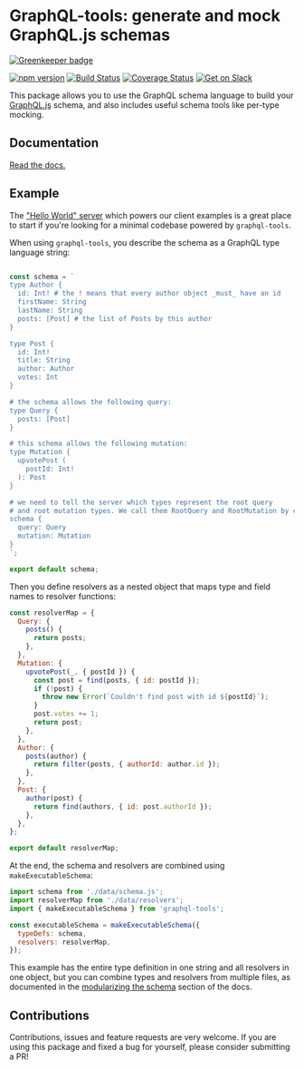 # GraphQL-tools: generate and mock GraphQL.js schemas

[![Greenkeeper badge](https://badges.greenkeeper.io/apollographql/graphql-tools.svg)](https://greenkeeper.io/)

[![npm version](https://badge.fury.io/js/graphql-tools.svg)](https://badge.fury.io/js/graphql-tools)
[![Build Status](https://travis-ci.org/apollographql/graphql-tools.svg?branch=master)](https://travis-ci.org/apollographql/graphql-tools)
[![Coverage Status](https://coveralls.io/repos/github/apollographql/graphql-tools/badge.svg?branch=master)](https://coveralls.io/github/apollographql/graphql-tools?branch=master)
[![Get on Slack](https://img.shields.io/badge/slack-join-orange.svg)](http://www.apollostack.com/#slack)

This package allows you to use the GraphQL schema language to build your [GraphQL.js](https://github.com/graphql/graphql-js) schema, and also includes useful schema tools like per-type mocking.

## Documentation

[Read the docs.](http://dev.apollodata.com/tools/graphql-tools/index.html)

## Example

The ["Hello World" server](https://github.com/apollostack/frontpage-server) which powers our client examples is a great place to start if you're looking for a minimal codebase powered by `graphql-tools`.

When using `graphql-tools`, you describe the schema as a GraphQL type language string:

```js

const schema = `
type Author {
  id: Int! # the ! means that every author object _must_ have an id
  firstName: String
  lastName: String
  posts: [Post] # the list of Posts by this author
}

type Post {
  id: Int!
  title: String
  author: Author
  votes: Int
}

# the schema allows the following query:
type Query {
  posts: [Post]
}

# this schema allows the following mutation:
type Mutation {
  upvotePost (
    postId: Int!
  ): Post
}

# we need to tell the server which types represent the root query
# and root mutation types. We call them RootQuery and RootMutation by convention.
schema {
  query: Query
  mutation: Mutation
}
`;

export default schema;
```

Then you define resolvers as a nested object that maps type and field names to resolver functions:

```js
const resolverMap = {
  Query: {
    posts() {
      return posts;
    },
  },
  Mutation: {
    upvotePost(_, { postId }) {
      const post = find(posts, { id: postId });
      if (!post) {
        throw new Error(`Couldn't find post with id ${postId}`);
      }
      post.votes += 1;
      return post;
    },
  },
  Author: {
    posts(author) {
      return filter(posts, { authorId: author.id });
    },
  },
  Post: {
    author(post) {
      return find(authors, { id: post.authorId });
    },
  },
};

export default resolverMap;
```

At the end, the schema and resolvers are combined using `makeExecutableSchema`:

```js
import schema from './data/schema.js';
import resolverMap from './data/resolvers';
import { makeExecutableSchema } from 'graphql-tools';

const executableSchema = makeExecutableSchema({
  typeDefs: schema,
  resolvers: resolverMap,
});
```

This example has the entire type definition in one string and all resolvers in one object, but you can combine types and resolvers from multiple files, as documented in the [modularizing the schema](http://dev.apollodata.com/tools/graphql-tools/generate-schema.html#modularizing) section of the docs.

## Contributions

Contributions, issues and feature requests are very welcome. If you are using this package and fixed a bug for yourself, please consider submitting a PR!
